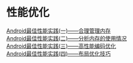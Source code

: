 # 性能优化

[Android最佳性能实践(一)——合理管理内存](https://blog.csdn.net/guolin_blog/article/details/42238627)  
[Android最佳性能实践(二)——分析内存的使用情况](https://blog.csdn.net/guolin_blog/article/details/42238633)  
[Android最佳性能实践(三)——高性能编码优化](https://blog.csdn.net/guolin_blog/article/details/42318689)  
[Android最佳性能实践(四)——布局优化技巧](https://blog.csdn.net/guolin_blog/article/details/43376527)